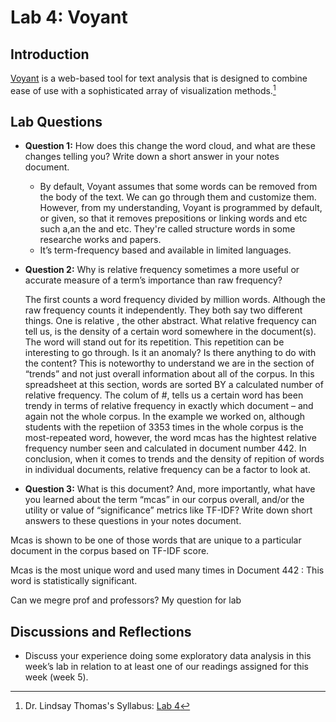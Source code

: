 # Lab 4: Voyant
## Introduction
[Voyant](https://voyant-tools.org/) is a web-based tool for text analysis that is designed to combine ease of use with a sophisticated array of visualization methods.[^1] 
## Lab Questions

- **Question 1:** How does this change the word cloud, and what are these changes telling you? Write down a short answer in your notes document.
   - By default, Voyant assumes that some words can be removed from the body of the text. We can go through them and customize them. 
    However, from my understanding, Voyant is programmed by default, or given, so that it removes prepositions or linking words and etc such a,an the and etc. They're called structure words in some researche works and papers.
   - It’s term-frequency based and available in limited languages. 


- **Question 2:** Why is relative frequency sometimes a more useful or accurate measure of a term’s importance than raw frequency?  
  
  
  The first counts a word frequency divided by million words. Although the raw frequency counts it independently. They both say two different things. One is relative , the other abstract.
What relative frequency can tell us, is the density of a certain word somewhere in the document(s). The word will stand out for its repetition. This repetition can be interesting to go through. Is it an anomaly? Is there anything to do with the content? 
This is noteworthy to understand we are in the section of “trends” and not just overall information about all of the corpus. In this spreadsheet at this section, words are sorted BY a calculated number of relative frequency. The colum of #, tells us a certain word has been trendy in terms of relative frequency in exactly which document – and again not the whole corpus.
In the example we worked on, although students with the repetiion of 3353 times in the whole corpus is the most-repeated word, however, the word mcas has the hightest relative frequency number seen and calculated in document number 442.
In conclusion, when it comes to trends and the density of repition of words in individual documents, relative frequency can be a factor to look at.

- **Question 3:** What is this document? And, more importantly, what have you learned about the term “mcas” in our corpus overall, and/or the utility or value of “significance” metrics like TF-IDF? Write down short answers to these questions in your notes document.

Mcas is shown to be one of those words that are unique to a particular document in the corpus based on TF-IDF score.

Mcas is the most unique word and used many times in Document 442 : 
This word is statistically significant.



Can we megre prof and professors? My question for lab



## Discussions and Reflections

- Discuss your experience doing some exploratory data analysis in this week’s lab in relation to at least one of our readings assigned for this week (week 5). 




[^1]: Dr. Lindsay Thomas's Syllabus: [Lab 4](https://lindsaythomas.net/eng612s22/labs/lab-4/)

